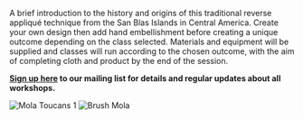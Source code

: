 A brief introduction to the history and origins of this traditional reverse appliqué technique from the San Blas Islands in Central America.  Create your own design then add hand embellishment before creating a unique outcome depending on the class selected.
Materials and equipment will be supplied and classes will run according to the chosen outcome, with the aim of completing cloth and product by the end of the session.

**[Sign up here](/contact)  to our mailing list for details and regular updates about all workshops.**

![Mola Toucans 1](http://textilesatthestablehouse.co.uk/assets/MolaToucans1.jpg)
![Brush Mola](http://textilesatthestablehouse.co.uk/assets/BrushMola.jpg)
